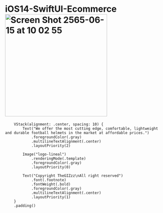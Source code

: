 # iOS14-SwiftUI-Ecommerce<img width="334" alt="Screen Shot 2565-06-15 at 10 02 55" src="https://user-images.githubusercontent.com/57714919/173727829-8c4ffa19-4f19-4677-8d8a-3a79038e7b62.png">

        VStack(alignment: .center, spacing: 10) {
            Text("We offer the most cutting edge, comfortable, lightweight and durable football helmets in the market at affordable prices.")
                .foregroundColor(.gray)
                .multilineTextAlignment(.center)
                .layoutPriority(2)
            
            Image("logo-lineal")
                .renderingMode(.template)
                .foregroundColor(.gray)
                .layoutPriority(0)
            
            Text("Copyright TheGIZzz\nAll right reserved")
                .font(.footnote)
                .fontWeight(.bold)
                .foregroundColor(.gray)
                .multilineTextAlignment(.center)
                .layoutPriority(1)
        }
        .padding()
